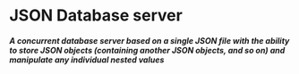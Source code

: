 # JSON Database server
 
##### A concurrent database server based on a single JSON file with the ability to store JSON objects (containing another JSON objects, and so on) and manipulate any individual nested values
